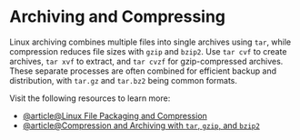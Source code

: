 # Archiving and Compressing

Linux archiving combines multiple files into single archives using `tar`, while compression reduces file sizes with `gzip` and `bzip2`. Use `tar cvf` to create archives, `tar xvf` to extract, and `tar cvzf` for gzip-compressed archives. These separate processes are often combined for efficient backup and distribution, with `tar.gz` and `tar.bz2` being common formats.

Visit the following resources to learn more:

- [@article@Linux File Packaging and Compression](https://labex.io/tutorials/linux-file-packaging-and-compression-385413)
- [@article@Compression and Archiving with `tar`, `gzip`, and `bzip2`](https://www.linuxbash.sh/post/compression-and-archiving-with-tar-gzip-and-bzip2)